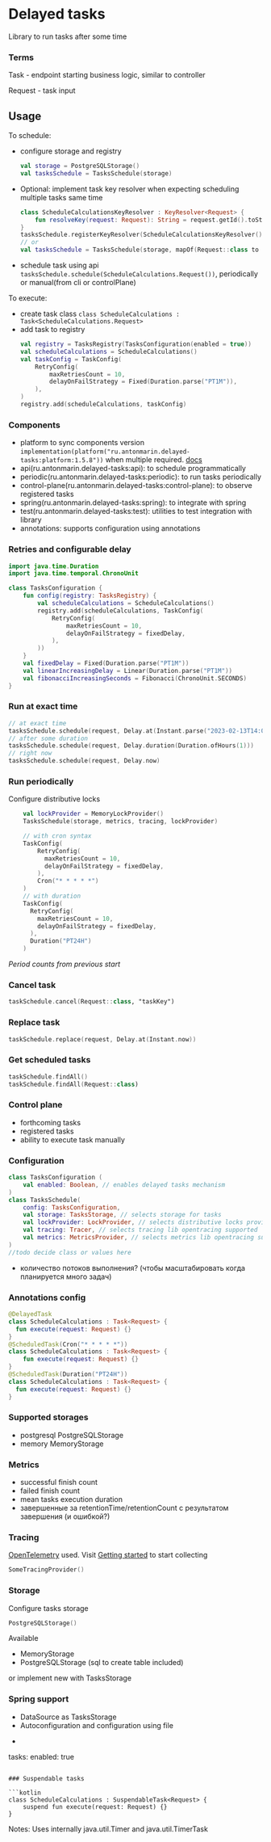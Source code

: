 # Delayed tasks

Library to run tasks after some time

### Terms

Task - endpoint starting business logic, similar to controller

Request - task input

## Usage

To schedule:
- configure storage and registry
  ```kotlin
  val storage = PostgreSQLStorage()
  val tasksSchedule = TasksSchedule(storage)
  ```
- Optional: implement task key resolver when expecting scheduling multiple tasks same time
  ```kotlin
  class ScheduleCalculationsKeyResolver : KeyResolver<Request> { 
      fun resolveKey(request: Request): String = request.getId().toString() 
  }
  tasksSchedule.registerKeyResolver(ScheduleCalculationsKeyResolver())
  // or
  val tasksSchedule = TasksSchedule(storage, mapOf(Request::class to ScheduleCalculationsKeyResolver()))
  ```
- schedule task using api `tasksSchedule.schedule(ScheduleCalculations.Request())`,
  periodically or manual(from cli or controlPlane)

To execute:
- create task class `class ScheduleCalculations : Task<ScheduleCalculations.Request>`
- add task to registry 
  ```kotlin
  val registry = TasksRegistry(TasksConfiguration(enabled = true))
  val scheduleCalculations = ScheduleCalculations()
  val taskConfig = TaskConfig(
      RetryConfig(
          maxRetriesCount = 10,
          delayOnFailStrategy = Fixed(Duration.parse("PT1M")),
      ),
  )
  registry.add(scheduleCalculations, taskConfig)
  ```

### Components

- platform to sync components version `implementation(platform("ru.antonmarin.delayed-tasks:platform:1.5.8"))`
  when multiple required. [docs](https://docs.gradle.org/current/userguide/dependency_version_alignment.html#aligning_versions_natively_with_gradle)
- api(ru.antonmarin.delayed-tasks:api): to schedule programmatically
- periodic(ru.antonmarin.delayed-tasks:periodic): to run tasks periodically
- control-plane(ru.antonmarin.delayed-tasks:control-plane): to observe registered tasks
- spring(ru.antonmarin.delayed-tasks:spring): to integrate with spring
- test(ru.antonmarin.delayed-tasks:test): utilities to test integration with library
- annotations: supports configuration using annotations

### Retries and configurable delay

```kotlin
import java.time.Duration
import java.time.temporal.ChronoUnit

class TasksConfiguration {
    fun config(registry: TasksRegistry) {
        val scheduleCalculations = ScheduleCalculations()
        registry.add(scheduleCalculations, TaskConfig(
            RetryConfig(
                maxRetriesCount = 10,
                delayOnFailStrategy = fixedDelay,
            ),
        ))
    }
    val fixedDelay = Fixed(Duration.parse("PT1M"))
    val linearIncreasingDelay = Linear(Duration.parse("PT1M"))
    val fibonacciIncreasingSeconds = Fibonacci(ChronoUnit.SECONDS)
}
```

### Run at exact time

```kotlin
// at exact time
tasksSchedule.schedule(request, Delay.at(Instant.parse("2023-02-13T14:03:12Z")))
// after some duration
tasksSchedule.schedule(request, Delay.duration(Duration.ofHours(1)))
// right now
tasksSchedule.schedule(request, Delay.now)
```

### Run periodically

Configure distributive locks
```kotlin
    val lockProvider = MemoryLockProvider()
    TasksSchedule(storage, metrics, tracing, lockProvider)
```

```kotlin
    // with cron syntax
    TaskConfig(
        RetryConfig(
          maxRetriesCount = 10,
          delayOnFailStrategy = fixedDelay,
        ),
        Cron("* * * * *")
    )
    // with duration
    TaskConfig(
      RetryConfig(
        maxRetriesCount = 10,
        delayOnFailStrategy = fixedDelay,
      ),
      Duration("PT24H")
    )
```
_Period counts from previous start_

### Cancel task

```kotlin
taskSchedule.cancel(Request::class, "taskKey")
```

### Replace task

```kotlin
taskSchedule.replace(request, Delay.at(Instant.now))
```

### Get scheduled tasks

```kotlin
taskSchedule.findAll()
taskSchedule.findAll(Request::class)
```

### Control plane

- forthcoming tasks
- registered tasks
- ability to execute task manually

### Configuration

```kotlin
class TasksConfiguration (
    val enabled: Boolean, // enables delayed tasks mechanism
)
class TasksSchedule(
    config: TasksConfiguration,
    val storage: TasksStorage, // selects storage for tasks
    val lockProvider: LockProvider, // selects distributive locks provider
    val tracing: Tracer, // selects tracing lib opentracing supported
    val metrics: MetricsProvider, // selects metrics lib opentracing supported
)
//todo decide class or values here
```
- количество потоков выполнения? (чтобы масштабировать когда планируется много задач)

### Annotations config

```kotlin
@DelayedTask
class ScheduleCalculations : Task<Request> {
  fun execute(request: Request) {}
}
@ScheduledTask(Cron("* * * * *"))
class ScheduleCalculations : Task<Request> {
    fun execute(request: Request) {}
}
@ScheduledTask(Duration("PT24H"))
class ScheduleCalculations : Task<Request> {
  fun execute(request: Request) {}
}
```

### Supported storages

- postgresql PostgreSQLStorage
- memory MemoryStorage

### Metrics

- successful finish count
- failed finish count
- mean tasks execution duration
- завершенные за retentionTime/retentionCount с результатом завершения (и ошибкой?)

### Tracing

[OpenTelemetry](https://opentelemetry.io/) used. 
Visit [Getting started](https://opentelemetry.io/docs/instrumentation/java/) to start collecting

```kotlin
SomeTracingProvider()
```

### Storage

Configure tasks storage
```kotlin
PostgreSQLStorage()
```
Available
- MemoryStorage
- PostgreSQLStorage (sql to create table included)

or implement new with TasksStorage

### Spring support

- DataSource as TasksStorage
- Autoconfiguration and configuration using file
- ```yaml
tasks:
  enabled: true
```

### Suspendable tasks

```kotlin
class ScheduleCalculations : SuspendableTask<Request> {
    suspend fun execute(request: Request) {}
}
```

Notes:
Uses internally java.util.Timer and java.util.TimerTask 
